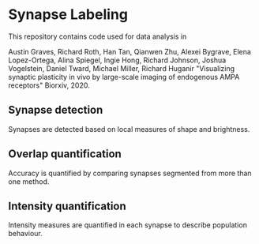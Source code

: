 # Synapse Labeling

This repository contains code used for data analysis in

Austin Graves, Richard Roth, Han Tan, Qianwen Zhu, Alexei Bygrave, 
Elena Lopez-Ortega, Alina Spiegel, Ingie Hong, Richard Johnson, 
Joshua Vogelstein, Daniel Tward, Michael Miller, Richard Huganir
"Visualizing synaptic plasticity in vivo by large-scale imaging of endogenous AMPA receptors"
Biorxiv, 2020.

## Synapse detection

Synapses are detected based on local measures of shape and brightness.

## Overlap quantification

Accuracy is quantified by comparing synapses segmented from more than one method.

## Intensity quantification

Intensity measures are quantified in each synapse to describe population behaviour.
